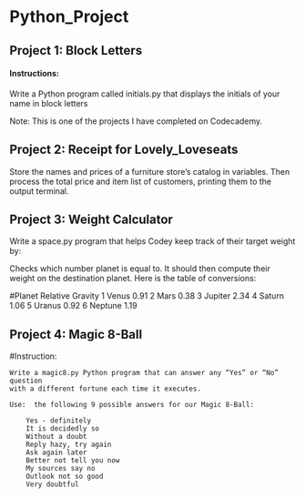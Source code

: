 # Python_Project

## Project 1: Block Letters

#### Instructions:

Write a Python program called initials.py that displays the initials of your name in block letters

Note: This is one of the projects I have completed on Codecademy.

## Project 2: Receipt for Lovely_Loveseats

Store the names and prices of a furniture store’s catalog in variables. 
Then process the total price and item list of customers, printing them to the output terminal.


## Project 3: Weight Calculator

Write a space.py program that helps Codey keep track of their target weight by:

Checks which number planet is equal to.
It should then compute their weight on the destination planet.
Here is the table of conversions:

#Planet	Relative Gravity
1	Venus	0.91
2	Mars	0.38
3	Jupiter	2.34
4	Saturn	1.06
5	Uranus	0.92
6	Neptune	1.19

## Project 4: Magic 8-Ball

#Instruction:

    Write a magic8.py Python program that can answer any “Yes” or “No” question 
    with a different fortune each time it executes.

    Use:  the following 9 possible answers for our Magic 8-Ball:

        Yes - definitely
        It is decidedly so
        Without a doubt
        Reply hazy, try again
        Ask again later
        Better not tell you now
        My sources say no
        Outlook not so good
        Very doubtful

